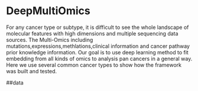 # DeepMultiOmics
For any cancer type or subtype, it is difficult to see the whole landscape of molecular features with high dimensions and multiple sequencing data sources. 
The Multi-Omics including mutations,expressions,methlations,clinical information and cancer pathway prior knowledge information.
Our goal is to use deep learning method to fit embedding from all kinds of omics to analysis pan cancers in a general way.
Here we use several common cancer types to show how the framework was built and tested.

##data
